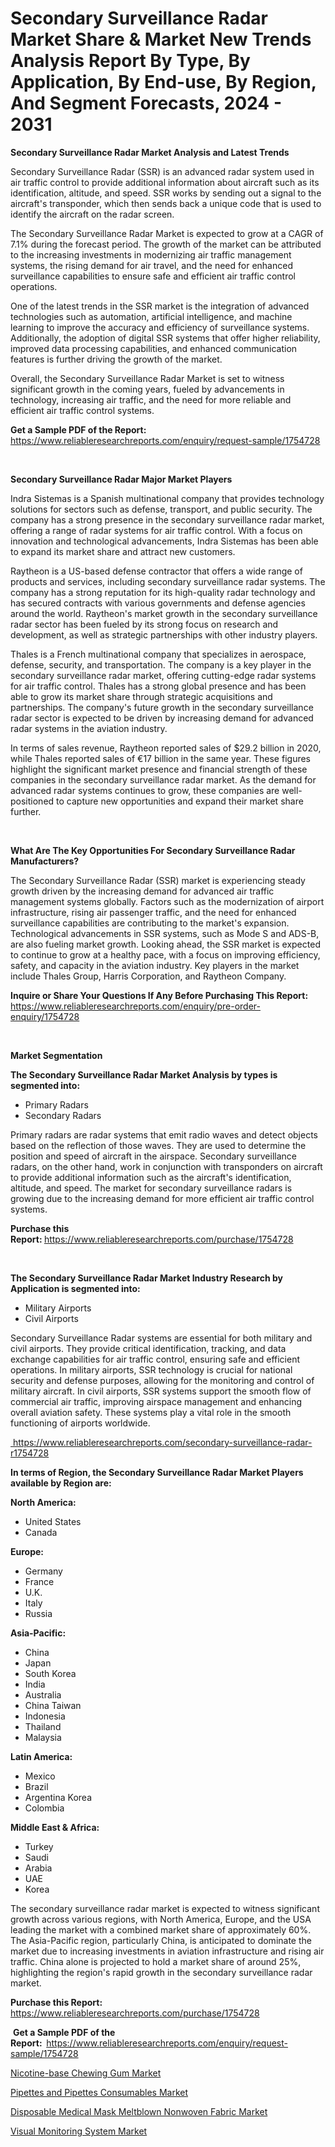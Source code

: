 <p><h1>Secondary Surveillance Radar Market Share & Market New Trends Analysis Report By Type, By Application, By End-use, By Region, And Segment Forecasts, 2024 - 2031</h1></p><p><strong>Secondary Surveillance Radar Market Analysis and Latest Trends</strong></p>
<p><p>Secondary Surveillance Radar (SSR) is an advanced radar system used in air traffic control to provide additional information about aircraft such as its identification, altitude, and speed. SSR works by sending out a signal to the aircraft's transponder, which then sends back a unique code that is used to identify the aircraft on the radar screen.</p><p>The Secondary Surveillance Radar Market is expected to grow at a CAGR of 7.1% during the forecast period. The growth of the market can be attributed to the increasing investments in modernizing air traffic management systems, the rising demand for air travel, and the need for enhanced surveillance capabilities to ensure safe and efficient air traffic control operations.</p><p>One of the latest trends in the SSR market is the integration of advanced technologies such as automation, artificial intelligence, and machine learning to improve the accuracy and efficiency of surveillance systems. Additionally, the adoption of digital SSR systems that offer higher reliability, improved data processing capabilities, and enhanced communication features is further driving the growth of the market.</p><p>Overall, the Secondary Surveillance Radar Market is set to witness significant growth in the coming years, fueled by advancements in technology, increasing air traffic, and the need for more reliable and efficient air traffic control systems.</p></p>
<p><strong>Get a Sample PDF of the Report:&nbsp;</strong> <a href="https://www.reliableresearchreports.com/enquiry/request-sample/1754728">https://www.reliableresearchreports.com/enquiry/request-sample/1754728</a></p>
<p>&nbsp;</p>
<p><strong>Secondary Surveillance Radar Major Market Players</strong></p>
<p><p>Indra Sistemas is a Spanish multinational company that provides technology solutions for sectors such as defense, transport, and public security. The company has a strong presence in the secondary surveillance radar market, offering a range of radar systems for air traffic control. With a focus on innovation and technological advancements, Indra Sistemas has been able to expand its market share and attract new customers.</p><p>Raytheon is a US-based defense contractor that offers a wide range of products and services, including secondary surveillance radar systems. The company has a strong reputation for its high-quality radar technology and has secured contracts with various governments and defense agencies around the world. Raytheon's market growth in the secondary surveillance radar sector has been fueled by its strong focus on research and development, as well as strategic partnerships with other industry players.</p><p>Thales is a French multinational company that specializes in aerospace, defense, security, and transportation. The company is a key player in the secondary surveillance radar market, offering cutting-edge radar systems for air traffic control. Thales has a strong global presence and has been able to grow its market share through strategic acquisitions and partnerships. The company's future growth in the secondary surveillance radar sector is expected to be driven by increasing demand for advanced radar systems in the aviation industry.</p><p>In terms of sales revenue, Raytheon reported sales of $29.2 billion in 2020, while Thales reported sales of €17 billion in the same year. These figures highlight the significant market presence and financial strength of these companies in the secondary surveillance radar market. As the demand for advanced radar systems continues to grow, these companies are well-positioned to capture new opportunities and expand their market share further.</p></p>
<p>&nbsp;</p>
<p><strong>What Are The Key Opportunities For Secondary Surveillance Radar Manufacturers?</strong></p>
<p><p>The Secondary Surveillance Radar (SSR) market is experiencing steady growth driven by the increasing demand for advanced air traffic management systems globally. Factors such as the modernization of airport infrastructure, rising air passenger traffic, and the need for enhanced surveillance capabilities are contributing to the market's expansion. Technological advancements in SSR systems, such as Mode S and ADS-B, are also fueling market growth. Looking ahead, the SSR market is expected to continue to grow at a healthy pace, with a focus on improving efficiency, safety, and capacity in the aviation industry. Key players in the market include Thales Group, Harris Corporation, and Raytheon Company.</p></p>
<p><strong>Inquire or Share Your Questions If Any Before Purchasing This Report:</strong> <a href="https://www.reliableresearchreports.com/enquiry/pre-order-enquiry/1754728">https://www.reliableresearchreports.com/enquiry/pre-order-enquiry/1754728</a></p>
<p>&nbsp;</p>
<p><strong>Market Segmentation</strong></p>
<p><strong>The Secondary Surveillance Radar Market Analysis by types is segmented into:</strong></p>
<p><ul><li>Primary Radars</li><li>Secondary Radars</li></ul></p>
<p><p>Primary radars are radar systems that emit radio waves and detect objects based on the reflection of those waves. They are used to determine the position and speed of aircraft in the airspace. Secondary surveillance radars, on the other hand, work in conjunction with transponders on aircraft to provide additional information such as the aircraft's identification, altitude, and speed. The market for secondary surveillance radars is growing due to the increasing demand for more efficient air traffic control systems.</p></p>
<p><strong>Purchase this Report:&nbsp;</strong><a href="https://www.reliableresearchreports.com/purchase/1754728">https://www.reliableresearchreports.com/purchase/1754728</a></p>
<p>&nbsp;</p>
<p><strong>The Secondary Surveillance Radar Market Industry Research by Application is segmented into:</strong></p>
<p><ul><li>Military Airports</li><li>Civil Airports</li></ul></p>
<p><p>Secondary Surveillance Radar systems are essential for both military and civil airports. They provide critical identification, tracking, and data exchange capabilities for air traffic control, ensuring safe and efficient operations. In military airports, SSR technology is crucial for national security and defense purposes, allowing for the monitoring and control of military aircraft. In civil airports, SSR systems support the smooth flow of commercial air traffic, improving airspace management and enhancing overall aviation safety. These systems play a vital role in the smooth functioning of airports worldwide.</p></p>
<p><a href="https://www.reliableresearchreports.com/secondary-surveillance-radar-r1754728">&nbsp;https://www.reliableresearchreports.com/secondary-surveillance-radar-r1754728</a></p>
<p><strong>In terms of Region, the Secondary Surveillance Radar Market Players available by Region are:</strong></p>
<p>
    <p> <strong> North America: </strong>
        <ul>
            <li>United States</li>
            <li>Canada</li>
        </ul>
        </p> 
    <p> <strong> Europe: </strong>
        <ul>
            <li>Germany</li>
            <li>France</li>
            <li>U.K.</li>
            <li>Italy</li>
            <li>Russia</li>
        </ul>
        </p> 
    <p> <strong> Asia-Pacific: </strong>
        <ul>
            <li>China</li>
            <li>Japan</li>
            <li>South Korea</li>
            <li>India</li>
            <li>Australia</li>
            <li>China Taiwan</li>
            <li>Indonesia</li>
            <li>Thailand</li>
            <li>Malaysia</li>
        </ul>
        </p> 
    <p> <strong> Latin America: </strong>
        <ul>
            <li>Mexico</li>
            <li>Brazil</li>
            <li>Argentina Korea</li>
            <li>Colombia</li>
        </ul>
        </p> 
    <p> <strong> Middle East & Africa: </strong>
        <ul>
            <li>Turkey</li>
            <li>Saudi</li>
            <li>Arabia</li>
            <li>UAE</li>
            <li>Korea</li>
        </ul>
    </p>
    </p>
<p><p>The secondary surveillance radar market is expected to witness significant growth across various regions, with North America, Europe, and the USA leading the market with a combined market share of approximately 60%. The Asia-Pacific region, particularly China, is anticipated to dominate the market due to increasing investments in aviation infrastructure and rising air traffic. China alone is projected to hold a market share of around 25%, highlighting the region's rapid growth in the secondary surveillance radar market.</p></p>
<p><strong>Purchase this Report: </strong><a href="https://www.reliableresearchreports.com/purchase/1754728">https://www.reliableresearchreports.com/purchase/1754728</a></p>
<p>&nbsp;<strong>Get a Sample PDF of the Report:&nbsp;&nbsp;</strong><a href="https://www.reliableresearchreports.com/enquiry/request-sample/1754728">https://www.reliableresearchreports.com/enquiry/request-sample/1754728</a></p>
<p><strong></strong></p>
<p><p><a href="https://www.linkedin.com/pulse/nicotine-base-chewing-gum-market-comprehensive-assessment-45mef?trackingId=IgUSGWpcoNvA0cIQcg6h4Q%3D%3D">Nicotine-base Chewing Gum Market</a></p><p><a href="https://www.linkedin.com/pulse/pipettes-consumables-market-research-report-its-history-forecast-qdbnf?trackingId=Hj4%2B%2Biyy0I%2B%2BoFt7Q2Tn%2Bg%3D%3D">Pipettes and Pipettes Consumables Market</a></p><p><a href="https://thundering-castanet-c65.notion.site/Disposable-Medical-Mask-Meltblown-Nonwoven-Fabric-Market-Outlook-Industry-Overview-and-Forecast-20-da76697f469a4cf6a13e28f15b3934f7">Disposable Medical Mask Meltblown Nonwoven Fabric Market</a></p><p><a href="https://view.publitas.com/reportprime-1/visual-monitoring-system-market-insights-into-market-cagr-market-trends-and-growth-strategies/">Visual Monitoring System Market</a></p></p>